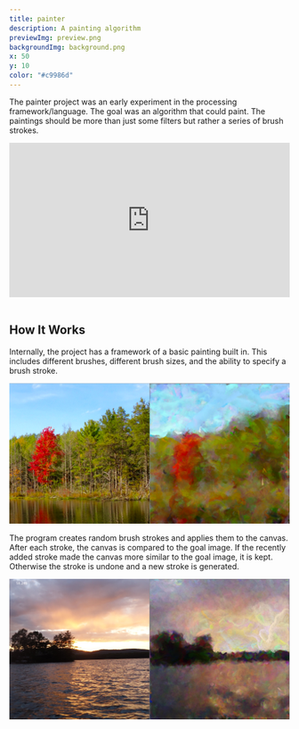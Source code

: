```yaml
---
title: painter
description: A painting algorithm
previewImg: preview.png
backgroundImg: background.png
x: 50
y: 10
color: "#c9986d"
---
```

The painter project was an early experiment in the processing framework/language. The goal was an algorithm that could paint. The paintings should be more than just some filters but rather a series of brush strokes. 
<div style="padding:55% 0 0 0;position:relative;"><iframe src="https://player.vimeo.com/video/636471719?h=dd0a616918&amp;badge=0&amp;autopause=0&amp;player_id=0&amp;app_id=58479" frameborder="0" allow="autoplay; fullscreen; picture-in-picture" allowfullscreen style="position:absolute;top:0;left:0;width:100%;height:100%;" title="painter_demo.mp4"></iframe></div><script src="https://player.vimeo.com/api/player.js"></script>

<br>

How It Works
---

Internally, the project has a framework of a basic painting built in. This includes different brushes, different brush sizes, and the ability to specify a brush stroke. 

![A painting of a pond](./paintedpond.png)

The program creates random brush strokes and applies them to the canvas. After each stroke, the canvas is compared to the goal image. If the recently added stroke made the canvas more similar to the goal image, it is kept. Otherwise the stroke is undone and a new stroke is generated.  

![A painting of a lake](./paintedlake.png)



